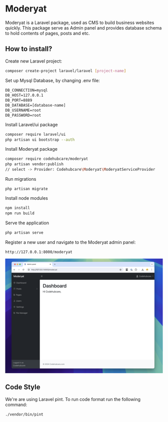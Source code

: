 # Moderyat

Moderyat is a Laravel package, used as CMS to build business websites quickly. This package serve as Admin panel and provides database schema to hold contents of pages, posts and etc.

## How to install?

Create new Laravel project:

```bash
composer create-project laravel/laravel [project-name]
```

Set up Mysql Database, by changing .env file:

```
DB_CONNECTION=mysql
DB_HOST=127.0.0.1
DB_PORT=8889
DB_DATABASE=[database-name]
DB_USERNAME=root
DB_PASSWORD=root
```

Install Laravel/ui package

```bash
composer require laravel/ui
php artisan ui bootstrap --auth
```

Install Moderyat package

```bash
composer require codehubcare/moderyat
php artisan vendor:publish
// select -> Provider: Codehubcare\Moderyat\ModeryatServiceProvider
```

Run migrations

```
php artisan migrate
```

Install node modules

```bash
npm install
npm run build

```

Serve the application

```bash
php artisan serve
```

Register a new user and navigate to the Moderyat admin panel:

```
http://127.0.0.1:8000/moderyat
```

<img src="moderyat-screenshot.png"/>

## Code Style

We're are using Laravel pint. To run code format run the following command:

```
./vendor/bin/pint
```
